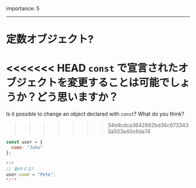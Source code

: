 importance: 5

---

# 定数オブジェクト?

<<<<<<< HEAD
`const` で宣言されたオブジェクトを変更することは可能でしょうか？どう思いますか？
=======
Is it possible to change an object declared with `const`? What do you think?
>>>>>>> 34e9cdca3642882bd36c6733433a503a40c6da74

```js
const user = {
  name: "John"
};

*!*
// 動作する?
user.name = "Pete";
*/!*
```

